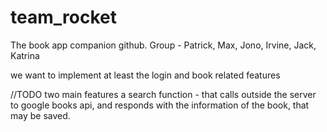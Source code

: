 # team_rocket
The book app companion github. Group - Patrick, Max, Jono, Irvine, Jack, Katrina

we want to implement at least the login and book related features


//TODO
two main features
a search function - that calls outside the server to google books api, and responds with the information of the book, that may be saved.

